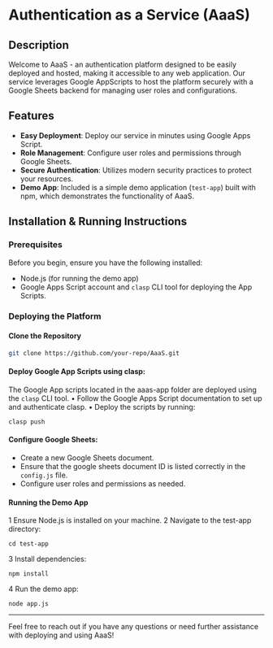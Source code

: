 # Authentication as a Service (AaaS)

## Description

Welcome to AaaS - an authentication platform designed to be easily deployed and hosted, making it accessible to any web
application. Our service leverages Google
AppScripts to host the platform securely with a Google Sheets backend for managing user roles and configurations.

## Features

- **Easy Deployment**: Deploy our service in minutes using Google Apps Script.
- **Role Management**: Configure user roles and permissions through Google Sheets.
- **Secure Authentication**: Utilizes modern security practices to protect your resources.
- **Demo App**: Included is a simple demo application (`test-app`) built with npm, which demonstrates the functionality
  of AaaS.

## Installation & Running Instructions

### Prerequisites

Before you begin, ensure you have the following installed:

- Node.js (for running the demo app)
- Google Apps Script account and `clasp` CLI tool for deploying the App Scripts.

### Deploying the Platform

#### Clone the Repository

```sh
git clone https://github.com/your-repo/AaaS.git
```

#### Deploy Google App Scripts using clasp:

The Google App scripts located in the aaas-app folder are deployed using the `clasp` CLI tool.
• Follow the Google Apps Script documentation to set up and authenticate clasp.
• Deploy the scripts by running:

```
clasp push
```

#### Configure Google Sheets:

* Create a new Google Sheets document.
* Ensure that the google sheets document ID is listed correctly in the `config.js` file.
* Configure user roles and permissions as needed.

#### Running the Demo App

1 Ensure Node.js is installed on your machine.
2 Navigate to the test-app directory:

    cd test-app

3 Install dependencies:

    npm install

4 Run the demo app:

    node app.js

-----
Feel free to reach out if you have any questions or need further assistance with deploying and using AaaS!
